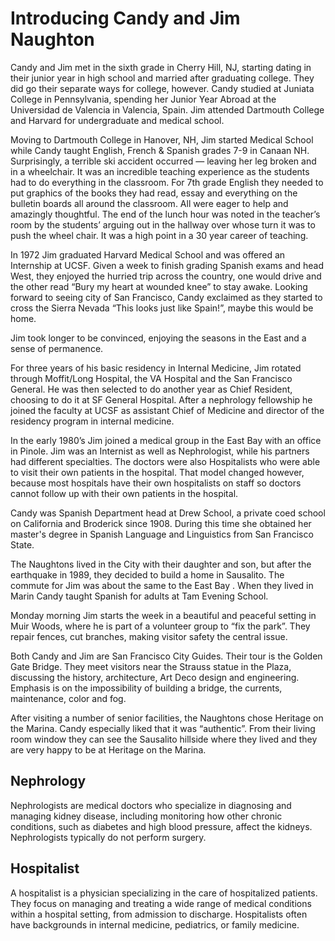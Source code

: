 # Introducing Candy and Jim Naughton


Candy and Jim met in the sixth grade in Cherry Hill, NJ, starting dating in their junior year in high school and married after graduating college. They did go their separate ways for college, however. Candy studied at Juniata College in Pennsylvania, spending her Junior Year Abroad at the Universidad de Valencia in Valencia, Spain. Jim attended Dartmouth College and Harvard for undergraduate and medical school.

Moving to Dartmouth College in Hanover, NH, Jim started Medical School while Candy taught English, French & Spanish grades 7-9 in Canaan NH. Surprisingly, a terrible ski accident occurred — leaving her leg broken and in a wheelchair. It was an incredible teaching experience as the students had to do everything in the classroom. For 7th grade English they needed to put graphics of the books they had read, essay and everything on the bulletin boards all around the classroom. All were eager to help and amazingly thoughtful. The end of the lunch hour was noted in the teacher’s room by the students’ arguing out in the hallway over whose turn it was to push the wheel chair. It was a high point in a 30 year career of teaching.

In 1972 Jim graduated Harvard Medical School and was offered an Internship at UCSF. Given a week to finish grading Spanish exams and head West, they enjoyed the hurried trip across the country, one would drive and the other read “Bury my heart at wounded knee” to stay awake. Looking forward to seeing city of San Francisco, Candy exclaimed as they started to cross the Sierra Nevada “This looks just like Spain!”, maybe this would be home.

Jim took longer to be convinced, enjoying the seasons in the East and a sense of permanence.

For three years of his basic residency in Internal Medicine, Jim rotated through Moffit/Long Hospital, the VA Hospital and the San Francisco General. He was then selected to do another year as Chief Resident, choosing to do it at SF General Hospital. After a nephrology fellowship he joined the faculty at UCSF as assistant Chief of Medicine and director of the residency program in internal medicine.

In the early 1980’s Jim joined a medical group in the East Bay with an office in Pinole. Jim was an Internist as well as Nephrologist, while his partners had different specialties. The doctors were also Hospitalists who were able to visit their own patients in the hospital. That model changed however, because most hospitals have their own hospitalists on staff so doctors cannot follow up with their own patients in the hospital.

Candy was Spanish Department head at Drew School, a private coed school on California and Broderick since 1908. During this time she obtained her master's degree in Spanish Language and Linguistics from San Francisco State.

The Naughtons lived in the City with their daughter and son, but after the earthquake in 1989, they decided to build a home in Sausalito. The commute for Jim was about the same to the East Bay . When they lived in Marin Candy taught Spanish for adults at Tam Evening School.

Monday morning Jim starts the week in a beautiful and peaceful setting in Muir Woods, where he is part of a volunteer group to “fix the park”. They repair fences, cut branches, making visitor safety the central issue.

Both Candy and Jim are San Francisco City Guides. Their tour is the Golden Gate Bridge. They meet visitors near the Strauss statue in the Plaza, discussing the history, architecture, Art Deco design and engineering. Emphasis is on the impossibility of building a bridge, the currents, maintenance, color and fog.

After visiting a number of senior facilities, the Naughtons chose Heritage on the Marina. Candy especially liked that it was “authentic”. From their living room window they can see the Sausalito hillside where they lived and they are very happy to be at Heritage on the Marina.


## Nephrology

Nephrologists are medical doctors who specialize in diagnosing and managing kidney disease, including monitoring how other chronic conditions, such as diabetes and high blood pressure, affect the kidneys. Nephrologists typically do not perform surgery.

## Hospitalist

A hospitalist is a physician specializing in the care of hospitalized patients. They focus on managing and treating a wide range of medical conditions within a hospital setting, from admission to discharge. Hospitalists often have backgrounds in internal medicine, pediatrics, or family medicine.
